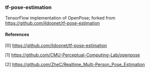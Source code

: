 ### tf-pose-estimation

TensorFlow implementation of OpenPose; forked from https://github.com/ildoonet/tf-pose-estimation


#### References

[0] https://github.com/ildoonet/tf-pose-estimation

[1] https://github.com/CMU-Perceptual-Computing-Lab/openpose

[2] https://github.com/ZheC/Realtime_Multi-Person_Pose_Estimation


